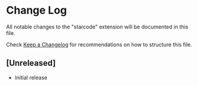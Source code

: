 # Change Log

All notable changes to the "starcode" extension will be documented in this file.

Check [Keep a Changelog](http://keepachangelog.com/) for recommendations on how to structure this file.

## [Unreleased]

- Initial release